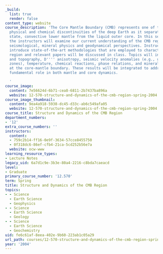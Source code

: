 ```yaml
---
_build:
  list: true
  render: false
content_type: website
course_description: 'The Core Mantle Boundary (CMB) represents one of the most important
  physical and chemical discontinuities of the deep Earth as it separates the solid
  state, convective lower mantle from the liquid outer core. In this seminar course,
  the instructors will examine our current understanding of the CMB region from integrated
  seismological, mineral physics and geodynamical perspectives. Instructors will also
  introduce state-of-the-art methodologies that are employed to characterize the CMB
  region and relevant papers will be discussed in class. Topics will include CMB detection
  and topography, D'''' anisotropy, seismic velocity anomalies (e.g., ultra-low velocity
  zones), temperature, chemical reactions, phase relations, and mineral fabrications
  at the core-mantle boundary. These results will be integrated to address the CMB''s
  fundamental role in both mantle and core dynamics.

  '
course_image:
  content: 7e56624d-6b71-cea8-6811-2b7437ba896a
  website: 12-570-structure-and-dynamics-of-the-cmb-region-spring-2004
course_image_thumbnail:
  content: 9ea4a918-5938-dc45-d33c-ab6c549afa05
  website: 12-570-structure-and-dynamics-of-the-cmb-region-spring-2004
course_title: Structure and Dynamics of the CMB Region
department_numbers:
- '12'
extra_course_numbers: ''
instructors:
  content:
  - 759c2b14-ff16-0e9f-3634-57cce8455750
  - 0f318dc6-86ef-cfb4-21ca-5cd252b56e7a
  website: ocw-www
learning_resource_types:
- Lecture Notes
legacy_uid: 6a7d1c9e-3b3e-80a4-2216-c8bda7caeacd
level:
- Graduate
primary_course_number: '12.570'
term: Spring
title: Structure and Dynamics of the CMB Region
topics:
- - Science
  - Earth Science
  - Geophysics
- - Science
  - Earth Science
  - Geology
- - Science
  - Earth Science
  - Geochemistry
uid: fe6c61af-8eea-402e-9b60-223ab1c05a29
url_path: courses/12-570-structure-and-dynamics-of-the-cmb-region-spring-2004
year: '2004'
---
```

